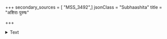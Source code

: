 +++
secondary_sources = [ "MSS_3492",]
jsonClass = "Subhaashita"
title = "अशिराः पुरुषः"

+++

<details><summary>Text</summary>

अशिराः पुरुषः कार्यो ललाटे ब्रह्मघातिनः।  
असम्भाष्यश्च कर्तव्यस् तन् मनोरनुशासनम्॥
</details>
